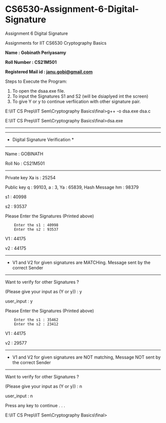 # CS6530-Assignment-6-Digital-Signature
Assignment 6 Digital Signature

Assignments for IIT CS6530 Cryptography Basics

**Name : Gobinath Periyasamy**

**Roll Number : CS21M501**

**Registered Mail id : janu.gobi@gmail.com**

Steps to Execute the Program:

1.  To open the dsaa.exe file.
2.  To input the Signatures S1 and S2 (will be dsiaplyed int the screen)
3.  To give Y or y to continue verfiication with other signature pair.


E:\IIT CS Prep\IIT Sem\Cryptography Basics\final>g++ -o dsa.exe dsa.c

E:\IIT CS Prep\IIT Sem\Cryptography Basics\final>dsa.exe

*******************************************************************************************************

**********************************

* Digital Signature Verification *

**********************************

Name    : GOBINATH

Roll No : CS21M501

*******************************************************************************************************

Private key Xa is : 25254

Public key q : 99103, a : 3, Ya : 65839, Hash Message hm : 98379

s1 : 40998

s2 : 93537

Please Enter the Signatures (Printed above)

        Enter the s1 : 40998
        Enter the s2 : 93537

V1 : 44175

v2 : 44175

*******************************************************************************************************

*  V1 and V2 for given signatures are MATCHing. Message sent by the correct Sender

*******************************************************************************************************

Want to verify for other Signatures ?

(Please give your input as (Y or y)) : y

user_input : y

Please Enter the Signatures (Printed above)

        Enter the s1 : 35462      
        Enter the s2 : 23412

V1 : 44175

v2 : 29577

*******************************************************************************************************

*  V1 and V2 for given signatures are NOT matching, Message NOT sent by  the correct Sender

*******************************************************************************************************

Want to verify for other Signatures ?

(Please give your input as (Y or y)) : n

user_input : n

Press any key to continue . . .

E:\IIT CS Prep\IIT Sem\Cryptography Basics\final>
